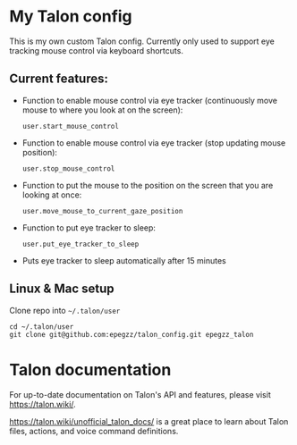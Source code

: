 # My Talon config

This is my own custom Talon config. Currently only used to support eye tracking 
mouse control via keyboard shortcuts.

## Current features:

- Function to enable mouse control via eye tracker (continuously move mouse to where you look at on the screen):

  `user.start_mouse_control`
  

- Function to enable mouse control via eye tracker (stop updating mouse position):

  `user.stop_mouse_control`

- Function to put the mouse to the position on the screen that you are looking at once:

  `user.move_mouse_to_current_gaze_position`

- Function to put eye tracker to sleep:

  `user.put_eye_tracker_to_sleep`

- Puts eye tracker to sleep automatically after 15 minutes

## Linux & Mac setup

Clone repo into `~/.talon/user`

```insert code:
cd ~/.talon/user
git clone git@github.com:epegzz/talon_config.git epegzz_talon
```
   

# Talon documentation
For up-to-date documentation on Talon's API and features, please visit https://talon.wiki/. 

https://talon.wiki/unofficial_talon_docs/ is a great place to learn about Talon files, actions, and voice command definitions.
